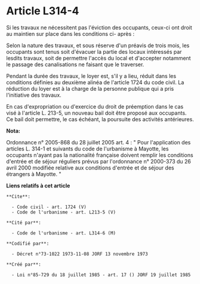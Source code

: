 # Article L314-4

Si les travaux ne nécessitent pas l'éviction des occupants, ceux-ci ont droit au maintien sur place dans les conditions ci-
après : 

Selon la nature des travaux, et sous réserve d'un préavis de trois mois, les occupants sont tenus soit d'évacuer la partie
des locaux intéressés par lesdits travaux, soit de permettre l'accès du local et d'accepter notamment le passage des
canalisations ne faisant que le traverser. 

Pendant la durée des travaux, le loyer est, s'il y a lieu, réduit dans les conditions définies au deuxième alinéa de
l'article 1724 du code civil. La réduction du loyer est à la charge de la personne publique qui a pris l'initiative des
travaux. 

En cas d'expropriation ou d'exercice du droit de préemption dans le cas visé à l'article L. 213-5, un nouveau bail doit être
proposé aux occupants. Ce bail doit permettre, le cas échéant, la poursuite des activités antérieures.

**Nota:**

Ordonnance n° 2005-868 du 28 juillet 2005 art. 4 : " Pour l'application des articles L. 314-1 et suivants du code de
l'urbanisme à Mayotte, les occupants n'ayant pas la nationalité française doivent remplir les conditions d'entrée et de
séjour réguliers prévus par l'ordonnance n° 2000-373 du 26 avril 2000 modifiée relative aux conditions d'entrée et de séjour
des étrangers à Mayotte. "

**Liens relatifs à cet article**

	**Cite**:

	  - Code civil - art. 1724 (V)
	  - Code de l'urbanisme - art. L213-5 (V)

	**Cité par**:

	  - Code de l'urbanisme - art. L314-6 (M)

	**Codifié par**:

	  - Décret n°73-1022 1973-11-08 JORF 13 novembre 1973

	**Créé par**:

	  - Loi n°85-729 du 18 juillet 1985 - art. 17 () JORF 19 juillet 1985
